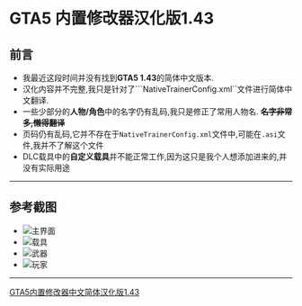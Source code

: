 # GTA5 内置修改器汉化版1.43

## 前言

* 我最近这段时间并没有找到**GTA5 1.43**的简体中文版本.
* 汉化内容并不完整,我只是针对了```NativeTrainerConfig.xml``文件进行简体中文翻译.
* 一些少部分的**人物/角色**中的名字仍有乱码,我只是修正了常用人物名.       **~~名字非常多,懒得翻译~~**
* 页码仍有乱码,它并不存在于```NativeTrainerConfig.xml```文件中,可能在```.asi```文件,我并不了解这个文件
* DLC载具中的**自定义载具**并不能正常工作,因为这只是我个人想添加进来的,并没有实际用途

***

## 参考截图

* ![主界面](https://github.com/TianruiShi/str/blob/master/Code/else/GTA5/menu.jpg)
* ![载具](https://github.com/TianruiShi/str/tree/master/Code/else/GTA5/motor_truck.jpg)
* ![武器](https://github.com/TianruiShi/str/blob/master/Code/else/GTA5/weapon.jpg)
* ![玩家](https://github.com/TianruiShi/str/blob/master/Code/else/GTA5/player.jpg)

***
[GTA5内置修改器中文简体汉化版1.43](https://github.com/TianruiShi/str/blob/master/Code/else/GTA5/GTA5%E5%86%85%E7%BD%AE%E4%BF%AE%E6%94%B9%E5%99%A81.43%E6%B1%89%E5%8C%96%E7%89%88.7z)